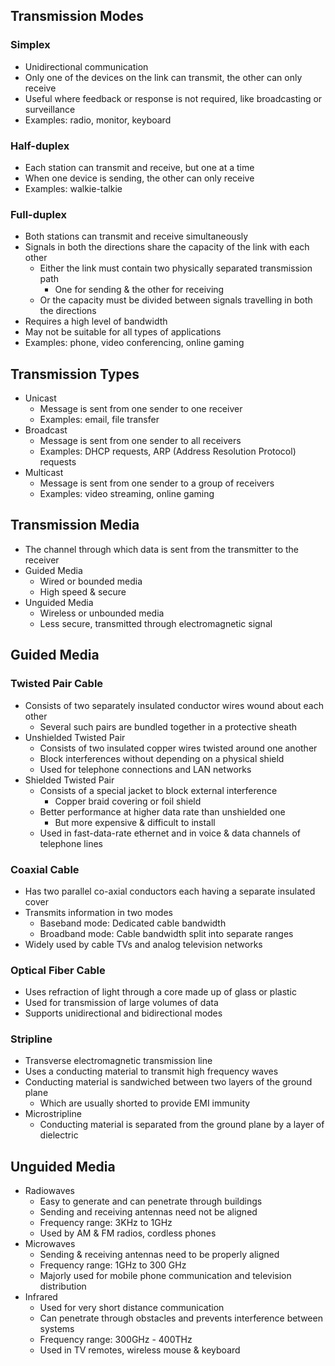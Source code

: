 ## Transmission Modes
### Simplex
- Unidirectional communication
- Only one of the devices on the link can transmit, the other can only receive
- Useful where feedback or response is not required, like broadcasting or surveillance
- Examples: radio, monitor, keyboard

### Half-duplex
- Each station can transmit and receive, but one at a time
- When one device is sending, the other can only receive
- Examples: walkie-talkie

### Full-duplex
- Both stations can transmit and receive simultaneously
- Signals in both the directions share the capacity of the link with each other
  - Either the link must contain two physically separated transmission path
    - One for sending & the other for receiving
  - Or the capacity must be divided between signals travelling in both the directions
- Requires a high level of bandwidth
- May not be suitable for all types of applications
- Examples: phone, video conferencing, online gaming

## Transmission Types
- Unicast
  - Message is sent from one sender to one receiver
  - Examples: email, file transfer
- Broadcast
  - Message is sent from one sender to all receivers
  - Examples: DHCP requests, ARP (Address Resolution Protocol) requests
- Multicast
  - Message is sent from one sender to a group of receivers
  - Examples: video streaming, online gaming

## Transmission Media
- The channel through which data is sent from the transmitter to the receiver
- Guided Media
  - Wired or bounded media
  - High speed & secure
- Unguided Media
  - Wireless or unbounded media
  - Less secure, transmitted through electromagnetic signal

## Guided Media
### Twisted Pair Cable
- Consists of two separately insulated conductor wires wound about each other
  - Several such pairs are bundled together in a protective sheath
- Unshielded Twisted Pair
  - Consists of two insulated copper wires twisted around one another
  - Block interferences without depending on a physical shield
  - Used for telephone connections and LAN networks
- Shielded Twisted Pair
  - Consists of a special jacket to block external interference
    - Copper braid covering or foil shield
  - Better performance at higher data rate than unshielded one
    - But more expensive & difficult to install
  - Used in fast-data-rate ethernet and in voice & data channels of telephone lines

### Coaxial Cable
- Has two parallel co-axial conductors each having a separate insulated cover
- Transmits information in two modes
  - Baseband mode: Dedicated cable bandwidth
  - Broadband mode: Cable bandwidth split into separate ranges
- Widely used by cable TVs and analog television networks

### Optical Fiber Cable
- Uses refraction of light through a core made up of glass or plastic
- Used for transmission of large volumes of data
- Supports unidirectional and bidirectional modes

### Stripline
- Transverse electromagnetic transmission line
- Uses a conducting material to transmit high frequency waves
- Conducting material is sandwiched between two layers of the ground plane
  - Which are usually shorted to provide EMI immunity
- Microstripline
  - Conducting material is separated from the ground plane by a layer of dielectric

## Unguided Media
- Radiowaves
  - Easy to generate and can penetrate through buildings
  - Sending and receiving antennas need not be aligned
  - Frequency range: 3KHz to 1GHz
  - Used by AM & FM radios, cordless phones
- Microwaves
  - Sending & receiving antennas need to be properly aligned
  - Frequency range: 1GHz to 300 GHz
  - Majorly used for mobile phone communication and television distribution
- Infrared
  - Used for very short distance communication
  - Can penetrate through obstacles and prevents interference between systems
  - Frequency range: 300GHz - 400THz
  - Used in TV remotes, wireless mouse & keyboard
